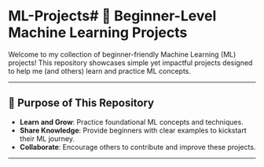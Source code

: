 # ML-Projects# 🌟 Beginner-Level Machine Learning Projects  

Welcome to my collection of beginner-friendly Machine Learning (ML) projects! This repository showcases simple yet impactful projects designed to help me (and others) learn and practice ML concepts.  

---

## 🎯 Purpose of This Repository  
- **Learn and Grow**: Practice foundational ML concepts and techniques.  
- **Share Knowledge**: Provide beginners with clear examples to kickstart their ML journey.  
- **Collaborate**: Encourage others to contribute and improve these projects.  

---
